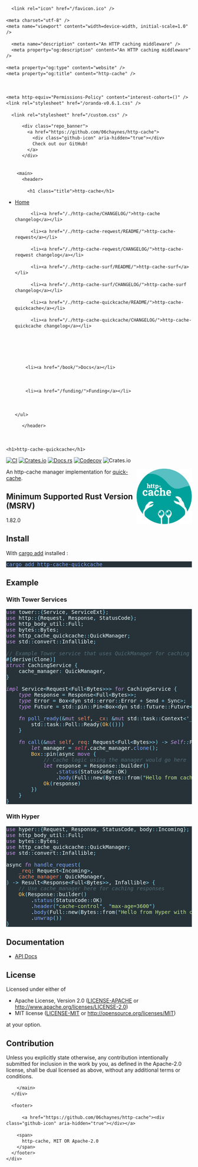 <!DOCTYPE html>
<html lang="en" id="oranda" class="dark axo">
  <head>
    <title>http-cache</title>
    
    
      <link rel="icon" href="/favicon.ico" />
    
    <meta charset="utf-8" />
    <meta name="viewport" content="width=device-width, initial-scale=1.0" />
    
      <meta name="description" content="An HTTP caching middleware" />
      <meta property="og:description" content="An HTTP caching middleware" />
    
    <meta property="og:type" content="website" />
    <meta property="og:title" content="http-cache" />
    
    
    
    <meta http-equiv="Permissions-Policy" content="interest-cohort=()" />
    <link rel="stylesheet" href="/oranda-v0.6.1.css" />
    
      <link rel="stylesheet" href="/custom.css" />
    
    
  </head>
  <body>
    <div class="container">
      <div class="page-body">
        
          <div class="repo_banner">
            <a href="https://github.com/06chaynes/http-cache">
              <div class="github-icon" aria-hidden="true"></div>
              Check out our GitHub!
            </a>
          </div>
        

        <main>
          <header>
            
            <h1 class="title">http-cache</h1>
            
  <nav class="nav">
    <ul>
      <li><a href="/">Home</a></li>

      
        
          <li><a href="/./http-cache/CHANGELOG/">http-cache changelog</a></li>
        
          <li><a href="/./http-cache-reqwest/README/">http-cache-reqwest</a></li>
        
          <li><a href="/./http-cache-reqwest/CHANGELOG/">http-cache-reqwest changelog</a></li>
        
          <li><a href="/./http-cache-surf/README/">http-cache-surf</a></li>
        
          <li><a href="/./http-cache-surf/CHANGELOG/">http-cache-surf changelog</a></li>
        
          <li><a href="/./http-cache-quickcache/README/">http-cache-quickcache</a></li>
        
          <li><a href="/./http-cache-quickcache/CHANGELOG/">http-cache-quickcache changelog</a></li>
        
      

      

      
        <li><a href="/book/">Docs</a></li>
      

      
        <li><a href="/funding/">Funding</a></li>
      

      
    </ul>
  </nav>

          </header>

          
  
    <h1>http-cache-quickcache</h1>
<p><a href="https://github.com/06chaynes/http-cache/actions/workflows/http-cache-quickcache.yml" rel="noopener noreferrer"><img src="https://img.shields.io/github/actions/workflow/status/06chaynes/http-cache/http-cache-quickcache.yml?label=CI&amp;style=for-the-badge" alt="CI"></a>
<a href="https://crates.io/crates/http-cache-quickcache" rel="noopener noreferrer"><img src="https://img.shields.io/crates/v/http-cache-quickcache?style=for-the-badge" alt="Crates.io"></a>
<a href="https://docs.rs/http-cache-quickcache" rel="noopener noreferrer"><img src="https://img.shields.io/docsrs/http-cache-quickcache?style=for-the-badge" alt="Docs.rs"></a>
<a href="https://app.codecov.io/gh/06chaynes/http-cache" rel="noopener noreferrer"><img src="https://img.shields.io/codecov/c/github/06chaynes/http-cache?style=for-the-badge" alt="Codecov"></a>
<img src="https://img.shields.io/crates/l/http-cache-quickcache?style=for-the-badge" alt="Crates.io"></p>
<img class="logo" align="right" src="https://raw.githubusercontent.com/06chaynes/http-cache/main/.assets/images/http-cache_logo_bluegreen.svg" height="150px" alt="the http-cache logo">
<p>An http-cache manager implementation for <a href="https://github.com/arthurprs/quick-cache" rel="noopener noreferrer">quick-cache</a>.</p>
<h2>Minimum Supported Rust Version (MSRV)</h2>
<p>1.82.0</p>
<h2>Install</h2>
<p>With <a href="https://github.com/killercup/cargo-edit#Installation" rel="noopener noreferrer">cargo add</a> installed :</p>
<pre style="background-color:#263238;"><span style="color:#82aaff;">cargo add http-cache-quickcache
</span></pre>

<h2>Example</h2>
<h3>With Tower Services</h3>
<pre style="background-color:#263238;"><span style="color:#c792ea;">use </span><span style="color:#eeffff;">tower</span><span style="color:#89ddff;">::{</span><span style="color:#eeffff;">Service</span><span style="color:#89ddff;">,</span><span style="color:#eeffff;"> ServiceExt</span><span style="color:#89ddff;">};
</span><span style="color:#c792ea;">use </span><span style="color:#eeffff;">http</span><span style="color:#89ddff;">::{</span><span style="color:#eeffff;">Request</span><span style="color:#89ddff;">,</span><span style="color:#eeffff;"> Response</span><span style="color:#89ddff;">,</span><span style="color:#eeffff;"> StatusCode</span><span style="color:#89ddff;">};
</span><span style="color:#c792ea;">use </span><span style="color:#eeffff;">http_body_util</span><span style="color:#89ddff;">::</span><span style="color:#eeffff;">Full</span><span style="color:#89ddff;">;
</span><span style="color:#c792ea;">use </span><span style="color:#eeffff;">bytes</span><span style="color:#89ddff;">::</span><span style="color:#eeffff;">Bytes</span><span style="color:#89ddff;">;
</span><span style="color:#c792ea;">use </span><span style="color:#eeffff;">http_cache_quickcache</span><span style="color:#89ddff;">::</span><span style="color:#eeffff;">QuickManager</span><span style="color:#89ddff;">;
</span><span style="color:#c792ea;">use </span><span style="color:#eeffff;">std</span><span style="color:#89ddff;">::</span><span style="color:#eeffff;">convert</span><span style="color:#89ddff;">::</span><span style="color:#eeffff;">Infallible</span><span style="color:#89ddff;">;
</span><span style="color:#eeffff;">
</span><span style="font-style:italic;color:#546e7a;">// Example Tower service that uses QuickManager for caching
</span><span style="color:#89ddff;">#[</span><span style="color:#eeffff;">derive</span><span style="color:#89ddff;">(</span><span style="color:#eeffff;">Clone</span><span style="color:#89ddff;">)]
</span><span style="font-style:italic;color:#c792ea;">struct </span><span style="color:#eeffff;">CachingService </span><span style="color:#89ddff;">{
</span><span style="color:#eeffff;">    cache_manager</span><span style="color:#89ddff;">:</span><span style="color:#eeffff;"> QuickManager,
</span><span style="color:#89ddff;">}
</span><span style="color:#eeffff;">
</span><span style="font-style:italic;color:#c792ea;">impl </span><span style="color:#eeffff;">Service</span><span style="color:#89ddff;">&lt;</span><span style="color:#eeffff;">Request</span><span style="color:#89ddff;">&lt;</span><span style="color:#eeffff;">Full</span><span style="color:#89ddff;">&lt;</span><span style="color:#eeffff;">Bytes</span><span style="color:#89ddff;">&gt;&gt;&gt; </span><span style="color:#c792ea;">for </span><span style="color:#eeffff;">CachingService </span><span style="color:#89ddff;">{
</span><span style="color:#eeffff;">    </span><span style="font-style:italic;color:#c792ea;">type </span><span style="color:#eeffff;">Response </span><span style="color:#89ddff;">= </span><span style="color:#eeffff;">Response</span><span style="color:#89ddff;">&lt;</span><span style="color:#eeffff;">Full</span><span style="color:#89ddff;">&lt;</span><span style="color:#eeffff;">Bytes</span><span style="color:#89ddff;">&gt;&gt;;
</span><span style="color:#eeffff;">    </span><span style="font-style:italic;color:#c792ea;">type </span><span style="color:#eeffff;">Error </span><span style="color:#89ddff;">= </span><span style="color:#eeffff;">Box</span><span style="color:#89ddff;">&lt;</span><span style="color:#eeffff;">dyn std</span><span style="color:#89ddff;">::</span><span style="color:#eeffff;">error</span><span style="color:#89ddff;">::</span><span style="color:#eeffff;">Error </span><span style="color:#89ddff;">+</span><span style="color:#eeffff;"> Send </span><span style="color:#89ddff;">+</span><span style="color:#eeffff;"> Sync</span><span style="color:#89ddff;">&gt;;
</span><span style="color:#eeffff;">    </span><span style="font-style:italic;color:#c792ea;">type </span><span style="color:#eeffff;">Future </span><span style="color:#89ddff;">= </span><span style="color:#eeffff;">std</span><span style="color:#89ddff;">::</span><span style="color:#eeffff;">pin</span><span style="color:#89ddff;">::</span><span style="color:#eeffff;">Pin</span><span style="color:#89ddff;">&lt;</span><span style="color:#eeffff;">Box</span><span style="color:#89ddff;">&lt;</span><span style="color:#eeffff;">dyn std</span><span style="color:#89ddff;">::</span><span style="color:#eeffff;">future</span><span style="color:#89ddff;">::</span><span style="color:#eeffff;">Future</span><span style="color:#89ddff;">&lt;</span><span style="color:#eeffff;">Output = Result</span><span style="color:#89ddff;">&lt;</span><span style="font-style:italic;color:#c792ea;">Self</span><span style="font-style:italic;color:#89ddff;">::</span><span style="color:#eeffff;">Response, </span><span style="font-style:italic;color:#c792ea;">Self</span><span style="font-style:italic;color:#89ddff;">::</span><span style="color:#eeffff;">Error</span><span style="color:#89ddff;">&gt;&gt; +</span><span style="color:#eeffff;"> Send</span><span style="color:#89ddff;">&gt;&gt;;
</span><span style="color:#eeffff;">
</span><span style="color:#eeffff;">    </span><span style="font-style:italic;color:#c792ea;">fn </span><span style="color:#82aaff;">poll_ready</span><span style="color:#89ddff;">(&amp;</span><span style="color:#c792ea;">mut </span><span style="color:#f78c6c;">self</span><span style="color:#eeffff;">, </span><span style="color:#f78c6c;">_cx</span><span style="color:#89ddff;">: &amp;</span><span style="color:#c792ea;">mut </span><span style="color:#eeffff;">std</span><span style="color:#89ddff;">::</span><span style="color:#eeffff;">task</span><span style="color:#89ddff;">::</span><span style="color:#eeffff;">Context</span><span style="color:#89ddff;">&lt;</span><span style="color:#eeffff;">'</span><span style="color:#89ddff;">_&gt;) -&gt; </span><span style="color:#eeffff;">std</span><span style="color:#89ddff;">::</span><span style="color:#eeffff;">task</span><span style="color:#89ddff;">::</span><span style="color:#eeffff;">Poll</span><span style="color:#89ddff;">&lt;</span><span style="color:#eeffff;">Result</span><span style="color:#89ddff;">&lt;()</span><span style="color:#eeffff;">, </span><span style="font-style:italic;color:#c792ea;">Self</span><span style="font-style:italic;color:#89ddff;">::</span><span style="color:#eeffff;">Error</span><span style="color:#89ddff;">&gt;&gt; {
</span><span style="color:#eeffff;">        std</span><span style="color:#89ddff;">::</span><span style="color:#eeffff;">task</span><span style="color:#89ddff;">::</span><span style="color:#eeffff;">Poll</span><span style="color:#89ddff;">::</span><span style="color:#eeffff;">Ready</span><span style="color:#89ddff;">(</span><span style="color:#ffcb6b;">Ok</span><span style="color:#89ddff;">(()))
</span><span style="color:#eeffff;">    </span><span style="color:#89ddff;">}
</span><span style="color:#eeffff;">
</span><span style="color:#eeffff;">    </span><span style="font-style:italic;color:#c792ea;">fn </span><span style="color:#82aaff;">call</span><span style="color:#89ddff;">(&amp;</span><span style="color:#c792ea;">mut </span><span style="color:#f78c6c;">self</span><span style="color:#eeffff;">, </span><span style="color:#f78c6c;">req</span><span style="color:#89ddff;">: </span><span style="color:#eeffff;">Request</span><span style="color:#89ddff;">&lt;</span><span style="color:#eeffff;">Full</span><span style="color:#89ddff;">&lt;</span><span style="color:#eeffff;">Bytes</span><span style="color:#89ddff;">&gt;&gt;) -&gt; </span><span style="font-style:italic;color:#c792ea;">Self</span><span style="font-style:italic;color:#89ddff;">::</span><span style="color:#eeffff;">Future </span><span style="color:#89ddff;">{
</span><span style="color:#eeffff;">        </span><span style="font-style:italic;color:#c792ea;">let</span><span style="color:#eeffff;"> manager </span><span style="color:#89ddff;">= </span><span style="font-style:italic;color:#ff5370;">self</span><span style="color:#eeffff;">.cache_manager.</span><span style="color:#82aaff;">clone</span><span style="color:#89ddff;">();
</span><span style="color:#eeffff;">        </span><span style="color:#ffcb6b;">Box</span><span style="color:#89ddff;">::</span><span style="color:#eeffff;">pin</span><span style="color:#89ddff;">(</span><span style="color:#eeffff;">async </span><span style="color:#c792ea;">move </span><span style="color:#89ddff;">{
</span><span style="color:#eeffff;">            </span><span style="font-style:italic;color:#546e7a;">// Cache logic using the manager would go here
</span><span style="color:#eeffff;">            </span><span style="font-style:italic;color:#c792ea;">let</span><span style="color:#eeffff;"> response </span><span style="color:#89ddff;">= </span><span style="color:#eeffff;">Response</span><span style="color:#89ddff;">::</span><span style="color:#eeffff;">builder</span><span style="color:#89ddff;">()
</span><span style="color:#eeffff;">                .</span><span style="color:#82aaff;">status</span><span style="color:#89ddff;">(</span><span style="color:#eeffff;">StatusCode</span><span style="color:#89ddff;">::</span><span style="color:#eeffff;">OK</span><span style="color:#89ddff;">)
</span><span style="color:#eeffff;">                .</span><span style="color:#82aaff;">body</span><span style="color:#89ddff;">(</span><span style="color:#eeffff;">Full</span><span style="color:#89ddff;">::</span><span style="color:#eeffff;">new</span><span style="color:#89ddff;">(</span><span style="color:#eeffff;">Bytes</span><span style="color:#89ddff;">::</span><span style="color:#eeffff;">from</span><span style="color:#89ddff;">("</span><span style="color:#c3e88d;">Hello from cached service!</span><span style="color:#89ddff;">")))?;
</span><span style="color:#eeffff;">            </span><span style="color:#ffcb6b;">Ok</span><span style="color:#89ddff;">(</span><span style="color:#eeffff;">response</span><span style="color:#89ddff;">)
</span><span style="color:#eeffff;">        </span><span style="color:#89ddff;">})
</span><span style="color:#eeffff;">    </span><span style="color:#89ddff;">}
</span><span style="color:#89ddff;">}
</span></pre>

<h3>With Hyper</h3>
<pre style="background-color:#263238;"><span style="color:#c792ea;">use </span><span style="color:#eeffff;">hyper</span><span style="color:#89ddff;">::{</span><span style="color:#eeffff;">Request</span><span style="color:#89ddff;">,</span><span style="color:#eeffff;"> Response</span><span style="color:#89ddff;">,</span><span style="color:#eeffff;"> StatusCode</span><span style="color:#89ddff;">, </span><span style="color:#eeffff;">body</span><span style="color:#89ddff;">::</span><span style="color:#eeffff;">Incoming</span><span style="color:#89ddff;">};
</span><span style="color:#c792ea;">use </span><span style="color:#eeffff;">http_body_util</span><span style="color:#89ddff;">::</span><span style="color:#eeffff;">Full</span><span style="color:#89ddff;">;
</span><span style="color:#c792ea;">use </span><span style="color:#eeffff;">bytes</span><span style="color:#89ddff;">::</span><span style="color:#eeffff;">Bytes</span><span style="color:#89ddff;">;
</span><span style="color:#c792ea;">use </span><span style="color:#eeffff;">http_cache_quickcache</span><span style="color:#89ddff;">::</span><span style="color:#eeffff;">QuickManager</span><span style="color:#89ddff;">;
</span><span style="color:#c792ea;">use </span><span style="color:#eeffff;">std</span><span style="color:#89ddff;">::</span><span style="color:#eeffff;">convert</span><span style="color:#89ddff;">::</span><span style="color:#eeffff;">Infallible</span><span style="color:#89ddff;">;
</span><span style="color:#eeffff;">
</span><span style="color:#eeffff;">async </span><span style="font-style:italic;color:#c792ea;">fn </span><span style="color:#82aaff;">handle_request</span><span style="color:#89ddff;">(
</span><span style="color:#eeffff;">    </span><span style="color:#f78c6c;">_req</span><span style="color:#89ddff;">: </span><span style="color:#eeffff;">Request</span><span style="color:#89ddff;">&lt;</span><span style="color:#eeffff;">Incoming</span><span style="color:#89ddff;">&gt;</span><span style="color:#eeffff;">,
</span><span style="color:#eeffff;">    </span><span style="color:#f78c6c;">cache_manager</span><span style="color:#89ddff;">:</span><span style="color:#eeffff;"> QuickManager,
</span><span style="color:#89ddff;">) -&gt; </span><span style="color:#eeffff;">Result</span><span style="color:#89ddff;">&lt;</span><span style="color:#eeffff;">Response</span><span style="color:#89ddff;">&lt;</span><span style="color:#eeffff;">Full</span><span style="color:#89ddff;">&lt;</span><span style="color:#eeffff;">Bytes</span><span style="color:#89ddff;">&gt;&gt;</span><span style="color:#eeffff;">, Infallible</span><span style="color:#89ddff;">&gt; {
</span><span style="color:#eeffff;">    </span><span style="font-style:italic;color:#546e7a;">// Use cache_manager here for caching responses
</span><span style="color:#eeffff;">    </span><span style="color:#ffcb6b;">Ok</span><span style="color:#89ddff;">(</span><span style="color:#eeffff;">Response</span><span style="color:#89ddff;">::</span><span style="color:#eeffff;">builder</span><span style="color:#89ddff;">()
</span><span style="color:#eeffff;">        .</span><span style="color:#82aaff;">status</span><span style="color:#89ddff;">(</span><span style="color:#eeffff;">StatusCode</span><span style="color:#89ddff;">::</span><span style="color:#eeffff;">OK</span><span style="color:#89ddff;">)
</span><span style="color:#eeffff;">        .</span><span style="color:#82aaff;">header</span><span style="color:#89ddff;">("</span><span style="color:#c3e88d;">cache-control</span><span style="color:#89ddff;">", "</span><span style="color:#c3e88d;">max-age=3600</span><span style="color:#89ddff;">")
</span><span style="color:#eeffff;">        .</span><span style="color:#82aaff;">body</span><span style="color:#89ddff;">(</span><span style="color:#eeffff;">Full</span><span style="color:#89ddff;">::</span><span style="color:#eeffff;">new</span><span style="color:#89ddff;">(</span><span style="color:#eeffff;">Bytes</span><span style="color:#89ddff;">::</span><span style="color:#eeffff;">from</span><span style="color:#89ddff;">("</span><span style="color:#c3e88d;">Hello from Hyper with caching!</span><span style="color:#89ddff;">")))
</span><span style="color:#eeffff;">        .</span><span style="color:#82aaff;">unwrap</span><span style="color:#89ddff;">())
</span><span style="color:#89ddff;">}
</span></pre>

<h2>Documentation</h2>
<ul>
<li><a href="https://docs.rs/http-cache-quickcache" rel="noopener noreferrer">API Docs</a></li>
</ul>
<h2>License</h2>
<p>Licensed under either of</p>
<ul>
<li>Apache License, Version 2.0
(<a href="https://github.com/06chaynes/http-cache/blob/main/LICENSE-APACHE" rel="noopener noreferrer">LICENSE-APACHE</a> or <a href="http://www.apache.org/licenses/LICENSE-2.0" rel="noopener noreferrer">http://www.apache.org/licenses/LICENSE-2.0</a>)</li>
<li>MIT license
(<a href="https://github.com/06chaynes/http-cache/blob/main/LICENSE-MIT" rel="noopener noreferrer">LICENSE-MIT</a> or <a href="http://opensource.org/licenses/MIT" rel="noopener noreferrer">http://opensource.org/licenses/MIT</a>)</li>
</ul>
<p>at your option.</p>
<h2>Contribution</h2>
<p>Unless you explicitly state otherwise, any contribution intentionally submitted
for inclusion in the work by you, as defined in the Apache-2.0 license, shall be
dual licensed as above, without any additional terms or conditions.</p>

  

        </main>
      </div>

      <footer>
        
          <a href="https://github.com/06chaynes/http-cache"><div class="github-icon" aria-hidden="true"></div></a>
        
        <span>
          http-cache, MIT OR Apache-2.0
        </span>
      </footer>
    </div>

    
    

    
  </body>
</html>